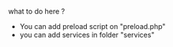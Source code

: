 what to do here ?

- You can add preload script on "preload.php"
- you can add services in folder "services"